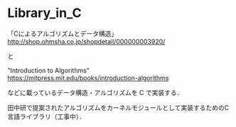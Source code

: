 # Library_in_C
「Cによるアルゴリズムとデータ構造」  
http://shop.ohmsha.co.jp/shopdetail/000000003920/  
  
と  
  
"Introduction to Algorithms"  
https://mitpress.mit.edu/books/introduction-algorithms    
  
などに載っているデータ構造・アルゴリズムを C で実装する．  
  
田中研で提案されたアルゴリズムをカーネルモジュールとして実装するためのC言語ライブラリ（工事中）．
